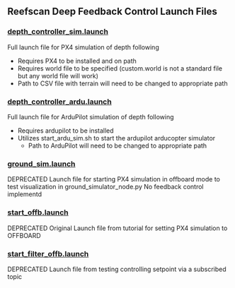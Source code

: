 ## Reefscan Deep Feedback Control Launch Files

### [depth_controller_sim.launch](depth_controller_sim.launch)
Full launch file for PX4 simulation of depth following
- Requires PX4 to be installed and on path
- Requires world file to be specified (custom.world is not a standard file but any world file will work)
- Path to CSV file with terrain will need to be changed to appropriate path

### [depth_controller_ardu.launch](depth_controller_ardu.launch)
Full launch file for ArduPilot simulation of depth following
- Requires ardupilot to be installed
- Utilizes start_ardu_sim.sh to start the ardupilot arducopter simulator
    - Path to ArduPilot will need to be changed to appropriate path

### [ground_sim.launch](ground_sim.launch)
DEPRECATED
Launch file for starting PX4 simulation in offboard mode to test visualization in ground_simulator_node.py
No feedback control implementd

### [start_offb.launch](start_offb.launch)
DEPRECATED
Original Launch file from tutorial for setting PX4 simulation to OFFBOARD

### [start_filter_offb.launch](start_filter_offb.launch)
DEPRECATED
Launch file from testing controlling setpoint via a subscribed topic